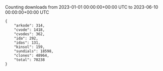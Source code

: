 
Counting downloads from 2023-01-01 00:00:00+00:00 UTC to 2023-06-10 00:00:00+00:00 UTC

```
{
    "arkode": 314,
    "cvode": 1418,
    "cvodes": 362,
    "ida": 292,
    "idas": 131,
    "kinsol": 159,
    "sundials": 18598,
    "clones": 48964,
    "total": 70238
}
```
